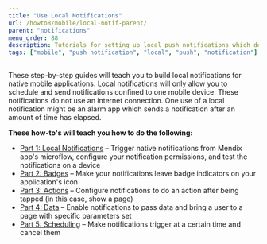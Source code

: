 ```yaml
---
title: "Use Local Notifications"
url: /howto8/mobile/local-notif-parent/
parent: "notifications"
menu_order: 88
description: Tutorials for setting up local push notifications which do not use an internet connection.
tags: ["mobile", "push notification", "local", "push", "notification"]
---
```


These step-by-step guides will teach you to build local notifications for native mobile applications. Local notifications will only allow you to schedule and send notifications confined to one mobile device. These notifications do not use an internet connection. One use of a local notification might be an alarm app which sends a notification after an amount of time has elapsed.

**These how-to's will teach you how to do the following:**

* [Part 1: Local Notifications](/howto8/mobile/native-local-notifications/) – Trigger native notifications from Mendix app's microflow, configure your notification permissions, and test the notifications on a device
* [Part 2: Badges](/howto8/mobile/local-notif-badges/) – Make your notifications leave badge indicators on your application's icon
* [Part 3: Actions](/howto8/mobile/local-notif-action/) – Configure notifications to do an action after being tapped (in this case, show a page)
* [Part 4: Data](/howto8/mobile/local-notif-data/) – Enable notifications to pass data and bring a user to a page with specific parameters set
* [Part 5: Scheduling](/howto8/mobile/local-notif-schedule-cancel/) – Make notifications trigger at a certain time and cancel them
